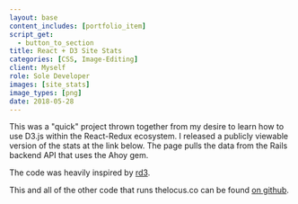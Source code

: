 ```yaml
---
layout: base
content_includes: [portfolio_item]
script_get:
  - button_to_section
title: React + D3 Site Stats
categories: [CSS, Image-Editing]
client: Myself
role: Sole Developer
images: [site_stats]
image_types: [png]
date: 2018-05-28
---
```


This was a "quick" project thrown together from my desire to learn how to use D3.js within the React-Redux ecosystem. I released a publicly viewable version of the stats at the link below. The page pulls the data from the Rails backend API that uses the Ahoy gem.

The code was heavily inspired by [rd3](https://github.com/tibotiber/rd3).

This and all of the other code that runs thelocus.co can be found [on github](https://github.com/loualrid/locuscorev3).
